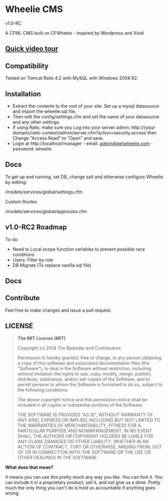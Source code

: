 # Wheelie CMS
v1.0-RC
 
A CFML CMS built on CFWheels - Inspired by Wordpress and Xindi

## [Quick video tour](http://youtu.be/7AAMkGP-y3E)

## Compatibility

Tested on Tomcat Railo 4.2 with MySQL with Windows 2008 R2.

## Installation

* Extract the contents to the root of your site. Set up a mysql datasource and import the wheelie.sql file. 
* Then edit the config/settings.cfm and set the name of your datasource and any other settings.
* If using Railo, make sure you Log into your server admin:
http://{your domain}/railo-context/admin/server.cfm?action=security.access then Change "Access Read" to "Open" and save.
* Login at http://localhost/manager - email: admin@getwheelie.com - password: wheelie

## Docs

To get up and running, set DB, change salt and otherwise configure Wheelie by editing:

/models/services/global/settings.cfm

Custom Routes:

/models/services/global/approutes.cfm

## v1.0-RC2 Roadmap

To-do
* Need to Local scope function variables to prevent possible race conditions
* Users: Filter by role
* DB Migrate (To replace vanilla sql file)

## Docs



## Contribute

Feel free to make changes and issue a pull request.

## LICENSE

>**The MIT License (MIT)**
>
>Copyright (c) 2014 Tim Badolato and Contributors
>
>Permission is hereby granted, free of charge, to any person obtaining a copy of this software and associated documentation files (the "Software"), to deal in the Software without restriction, including without limitation the rights to use, copy, modify, merge, publish, distribute, sublicense, and/or sell copies of the Software, and to permit persons to whom the Software is furnished to do so, subject to the following conditions:
>
>The above copyright notice and this permission notice shall be included in all copies or substantial portions of the Software.
>
>THE SOFTWARE IS PROVIDED "AS IS", WITHOUT WARRANTY OF ANY KIND, EXPRESS OR IMPLIED, INCLUDING BUT NOT LIMITED TO THE WARRANTIES OF MERCHANTABILITY, FITNESS FOR A PARTICULAR PURPOSE AND NONINFRINGEMENT. IN NO EVENT SHALL THE AUTHORS OR COPYRIGHT HOLDERS BE LIABLE FOR ANY CLAIM, DAMAGES OR OTHER LIABILITY, WHETHER IN AN ACTION OF CONTRACT, TORT OR OTHERWISE, ARISING FROM, OUT OF OR IN CONNECTION WITH THE SOFTWARE OR THE USE OR OTHER DEALINGS IN THE SOFTWARE.

**What does that mean?**

It means you can use this pretty much any way you like. You can fork it. You can include it in a proprietary product, sell it, and not give us a dime. Pretty much the only thing you can't do is hold us accountable if anything goes wrong.
